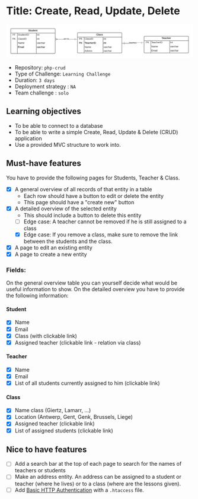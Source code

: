 # Title: Create, Read, Update, Delete

![screenshot](https://github.com/Laurent-Bosteels/crud/blob/main/img/diagram.png?raw=true)

- Repository: `php-crud`
- Type of Challenge: `Learning Challenge`
- Duration: `3 days`
- Deployment strategy : `NA`
- Team challenge : `solo`

## Learning objectives
- To be able to connect to a database
- To be able to write a simple Create, Read, Update & Delete (CRUD) application
- Use a provided MVC structure to work into.

## Must-have features
You have to provide the following pages for Students, Teacher & Class.

- [x] A general overview of all records of that entity in a table
    * Each row should have a button to edit or delete the entity
    * This page should have a "create new" button
- [x] A detailed overview of the selected entity
    * This should include a button to delete this entity
    - [ ] Edge case: A teacher cannot be removed if he is still assigned to a class
    - [x] Edge case: If you remove a class, make sure to remove the link between the students and the class.
- [x] A page to edit an existing entity
- [x] A page to create a new entity

### Fields:
On the general overview table you can yourself decide what would be useful information to show.
On the detailed overview you have to provide the following information:

#### Student
- [x] Name
- [x] Email
- [x] Class (with clickable link)
- [x] Assigned teacher (clickable link - relation via class)

#### Teacher
- [x] Name
- [x] Email
- [x] List of all students currently assigned to him (clickable link)
 
#### Class 
- [x] Name class (Giertz, Lamarr, ...)
- [x] Location (Antwerp, Gent, Genk, Brussels, Liege)
- [x] Assigned teacher (clickable link)
- [x] List of assigned students (clickable link)

## Nice to have features
- [ ] Add a search bar at the top of each page to search for the names of teachers or students
- [ ] Make an address entity. An address can be assigned to a student or teacher (where he lives) or to a class (where are the lessons given).
- [ ] Add [Basic HTTP Authentication](https://www.lifewire.com/password-protect-single-file-with-htaccess-3467922) with a `.htaccess` file.
